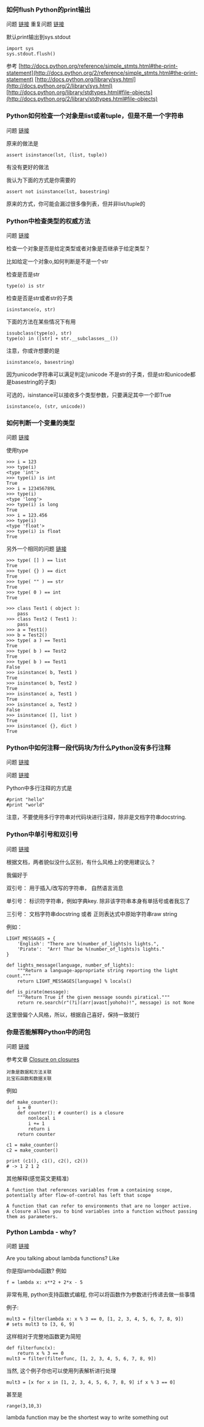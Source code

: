 

### 如何flush Python的print输出

问题 [链接](http://stackoverflow.com/questions/230751/how-to-flush-output-of-python-print)
重复问题 [链接](http://stackoverflow.com/questions/107705/python-output-buffering)

默认print输出到sys.stdout

    import sys
    sys.stdout.flush()

参考
[http://docs.python.org/reference/simple_stmts.html#the-print-statement](http://docs.python.org/2/reference/simple_stmts.html#the-print-statement)
[http://docs.python.org/library/sys.html](http://docs.python.org/2/library/sys.html)
[http://docs.python.org/library/stdtypes.html#file-objects](http://docs.python.org/2/library/stdtypes.html#file-objects)

### Python如何检查一个对象是list或者tuple，但是不是一个字符串

问题 [链接](http://stackoverflow.com/questions/1835018/python-check-if-an-object-is-a-list-or-tuple-but-not-string)

原来的做法是

    assert isinstance(lst, (list, tuple))

有没有更好的做法

我认为下面的方式是你需要的

    assert not isinstance(lst, basestring)

原来的方式，你可能会漏过很多像列表，但并非list/tuple的

### Python中检查类型的权威方法

问题 [链接](http://stackoverflow.com/questions/152580/whats-the-canonical-way-to-check-for-type-in-python)

检查一个对象是否是给定类型或者对象是否继承于给定类型？

比如给定一个对象o,如何判断是不是一个str

检查是否是str

    type(o) is str

检查是否是str或者str的子类

    isinstance(o, str)

下面的方法在某些情况下有用

    issubclass(type(o), str)
    type(o) in ([str] + str.__subclasses__())

注意，你或许想要的是

    isinstance(o, basestring)

因为unicode字符串可以满足判定(unicode 不是str的子类，但是str和unicode都是basestring的子类)

可选的，isinstance可以接收多个类型参数，只要满足其中一个即True

    isinstance(o, (str, unicode))

### 如何判断一个变量的类型

问题 [链接](http://stackoverflow.com/questions/402504/how-to-determine-the-variable-type-in-python)

使用type

    >>> i = 123
    >>> type(i)
    <type 'int'>
    >>> type(i) is int
    True
    >>> i = 123456789L
    >>> type(i)
    <type 'long'>
    >>> type(i) is long
    True
    >>> i = 123.456
    >>> type(i)
    <type 'float'>
    >>> type(i) is float
    True

另外一个相同的问题  [链接](http://stackoverflow.com/questions/2225038/python-determine-the-type-of-an-object)

    >>> type( [] ) == list
    True
    >>> type( {} ) == dict
    True
    >>> type( "" ) == str
    True
    >>> type( 0 ) == int
    True

    >>> class Test1 ( object ):
        pass
    >>> class Test2 ( Test1 ):
        pass
    >>> a = Test1()
    >>> b = Test2()
    >>> type( a ) == Test1
    True
    >>> type( b ) == Test2
    True
    >>> type( b ) == Test1
    False
    >>> isinstance( b, Test1 )
    True
    >>> isinstance( b, Test2 )
    True
    >>> isinstance( a, Test1 )
    True
    >>> isinstance( a, Test2 )
    False
    >>> isinstance( [], list )
    True
    >>> isinstance( {}, dict )
    True

### Python中如何注释一段代码块/为什么Python没有多行注释

问题 [链接](http://stackoverflow.com/questions/675442/comment-out-a-python-code-block)

问题 [链接](http://stackoverflow.com/questions/397148/why-doesnt-python-have-multiline-comments)

Python中多行注释的方式是

    #print "hello"
    #print "world"

注意，不要使用多行字符串对代码块进行注释，除非是文档字符串docstring.

### Python中单引号和双引号

问题 [链接](http://stackoverflow.com/questions/56011/single-quotes-vs-double-quotes-in-python)

根据文档，两者貌似没什么区别，有什么风格上的使用建议么？


我偏好于

双引号： 用于插入/改写的字符串， 自然语言消息

单引号： 标识符字符串，例如字典key. 除非该字符串本身有单括号或者我忘了

三引号： 文档字符串docstring 或者 正则表达式中原始字符串raw string

例如：

    LIGHT_MESSAGES = {
        'English': "There are %(number_of_lights)s lights.",
        'Pirate':  "Arr! Thar be %(number_of_lights)s lights."
    }

    def lights_message(language, number_of_lights):
        """Return a language-appropriate string reporting the light count."""
        return LIGHT_MESSAGES[language] % locals()

    def is_pirate(message):
        """Return True if the given message sounds piratical."""
        return re.search(r"(?i)(arr|avast|yohoho)!", message) is not None

这里很偏个人风格，所以，根据自己喜好，保持一致就行


### 你是否能解释Python中的闭包

问题 [链接](http://stackoverflow.com/questions/13857/can-you-explain-closures-as-they-relate-to-python)


参考文章 [Closure on closures](http://mrevelle.blogspot.com/2006/10/closure-on-closures.html)

    对象是数据和方法关联
    比宝石函数和数据关联

例如

    def make_counter():
        i = 0
        def counter(): # counter() is a closure
            nonlocal i
            i += 1
            return i
        return counter

    c1 = make_counter()
    c2 = make_counter()

    print (c1(), c1(), c2(), c2())
    # -> 1 2 1 2

其他解释(感觉英文更精准)

    A function that references variables from a containing scope, potentially after flow-of-control has left that scope

    A function that can refer to environments that are no longer active.
    A closure allows you to bind variables into a function without passing them as parameters.

### Python Lambda - why?

问题 [链接](http://stackoverflow.com/questions/890128/python-lambda-why)

Are you talking about lambda functions? Like

你是指lambda函数? 例如

    f = lambda x: x**2 + 2*x - 5

非常有用, python支持函数式编程, 你可以将函数作为参数进行传递去做一些事情

例子:

    mult3 = filter(lambda x: x % 3 == 0, [1, 2, 3, 4, 5, 6, 7, 8, 9])
    # sets mult3 to [3, 6, 9]

这样相对于完整地函数更为简短

    def filterfunc(x):
        return x % 3 == 0
    mult3 = filter(filterfunc, [1, 2, 3, 4, 5, 6, 7, 8, 9])

当然, 这个例子你也可以使用列表解析进行处理

    mult3 = [x for x in [1, 2, 3, 4, 5, 6, 7, 8, 9] if x % 3 == 0]

甚至是

    range(3,10,3)

lambda function may be the shortest way to write something out

